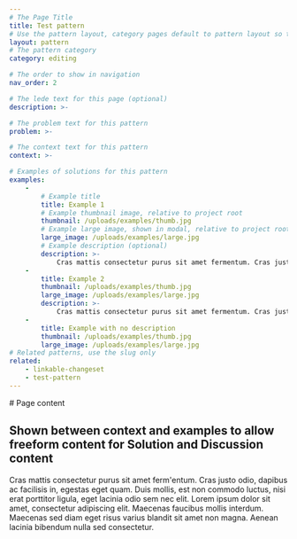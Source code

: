 ```yaml
---
# The Page Title
title: Test pattern
# Use the pattern layout, category pages default to pattern layout so this is not required
layout: pattern
# The pattern category
category: editing

# The order to show in navigation
nav_order: 2

# The lede text for this page (optional)
description: >-

# The problem text for this pattern
problem: >-

# The context text for this pattern
context: >-

# Examples of solutions for this pattern
examples:
    -
        # Example title
        title: Example 1
        # Example thumbnail image, relative to project root
        thumbnail: /uploads/examples/thumb.jpg
        # Example large image, shown in modal, relative to project root
        large_image: /uploads/examples/large.jpg
        # Example description (optional)
        description: >-
            Cras mattis consectetur purus sit amet fermentum. Cras justo odio, dapibus ac facilisis in, egestas eget quam. Duis mollis, est non commodo luctus, nisi erat porttitor ligula, eget lacinia odio sem nec elit. Lorem ipsum dolor sit amet, consectetur adipiscing elit. Maecenas faucibus mollis interdum. Maecenas sed diam eget risus varius blandit sit amet non magna. Aenean lacinia bibendum nulla sed consectetur.
    -
        title: Example 2
        thumbnail: /uploads/examples/thumb.jpg
        large_image: /uploads/examples/large.jpg
        description: >-
            Cras mattis consectetur purus sit amet fermentum. Cras justo odio, dapibus ac facilisis in, egestas eget quam. Duis mollis, est non commodo luctus, nisi erat porttitor ligula, eget lacinia odio sem nec elit. Lorem ipsum dolor sit amet, consectetur adipiscing elit. Maecenas faucibus mollis interdum. Maecenas sed diam eget risus varius blandit sit amet non magna. Aenean lacinia bibendum nulla sed consectetur.
    -
        title: Example with no description
        thumbnail: /uploads/examples/thumb.jpg
        large_image: /uploads/examples/large.jpg
# Related patterns, use the slug only
related:
    - linkable-changeset
    - test-pattern
---
```


# Page content

## Shown between context and examples to allow freeform content for Solution and Discussion content

Cras mattis consectetur purus sit amet ferm'entum. Cras justo odio, dapibus ac facilisis in, egestas eget quam. Duis mollis, est non commodo luctus, nisi erat porttitor ligula, eget lacinia odio sem nec elit. Lorem ipsum dolor sit amet, consectetur adipiscing elit. Maecenas faucibus mollis interdum. Maecenas sed diam eget risus varius blandit sit amet non magna. Aenean lacinia bibendum nulla sed consectetur.
